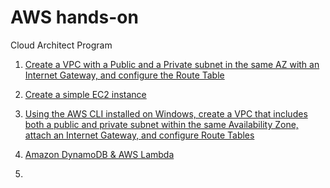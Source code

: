 # AWS hands-on
Cloud Architect Program


001. [Create a VPC with a Public and a Private subnet in the same AZ with an Internet Gateway, and configure the Route Table](https://github.com/RosanaFSS/AWS-Projects/blob/PROZ-Arquitet%40s/001.%20Amazon%20VPC%20through%20AWS%20Management%20Console.md)

002. [Create a simple EC2 instance](https://github.com/RosanaFSS/AWS-Projects/blob/PROZ-Arquitet%40s/002.%20Amazon%20EC2.md)

003. [Using the AWS CLI installed on Windows, create a VPC that includes both a public and private subnet within the same Availability Zone, attach an Internet Gateway, and configure Route Tables](https://github.com/RosanaFSS/AWS-Projects/blob/PROZ-Arquitet%40s/003.%20Amazon%20VPC%20through%20AWS%20CLI.md)

004. [Amazon DynamoDB & AWS Lambda](https://github.com/RosanaFSS/AWS-Projects/blob/PROZ-Arquitet%40s/004.%20Amazon%20DynamoDB%20and%20AWS%20Lambda.md)

005. [](https://github.com/RosanaFSS/AWS-Projects/blob/PROZ-Arquitet%40s/005.%20%20Elastic%20Load%20Balancer%20%26%20Amazon%20EC2%20Auto%20Scaling%20Group.md)
